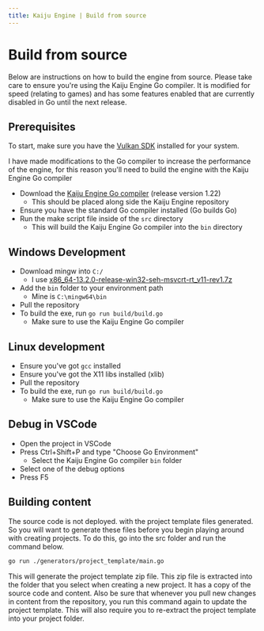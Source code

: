 ```yaml
---
title: Kaiju Engine | Build from source
---
```


# Build from source

Below are instructions on how to build the engine from source. Please take care to ensure you're using the Kaiju Engine Go compiler. It is modified for speed (relating to games) and has some features enabled that are currently disabled in Go until the next release.

## Prerequisites
To start, make sure you have the [Vulkan SDK](https://vulkan.lunarg.com/sdk/home) installed for your system.

I have made modifications to the Go compiler to increase the performance of the engine, for this reason you'll need to build the engine with the Kaiju Engine Go compiler

- Download the [Kaiju Engine Go compiler](https://github.com/KaijuEngine/go/tree/kaiju-go1.22) (release version 1.22)
  - This should be placed along side the Kaiju Engine repository
- Ensure you have the standard Go compiler installed (Go builds Go)
- Run the make script file inside of the `src` directory
  - This will build the Kaiju Engine Go compiler into the `bin` directory

## Windows Development
- Download mingw into `C:/`
  - I use [x86_64-13.2.0-release-win32-seh-msvcrt-rt_v11-rev1.7z
](https://github.com/niXman/mingw-builds-binaries/releases)
- Add the `bin` folder to your environment path
  - Mine is `C:\mingw64\bin`
- Pull the repository
- To build the exe, run `go run build/build.go`
  - Make sure to use the Kaiju Engine Go compiler

## Linux development
- Ensure you've got `gcc` installed
- Ensure you've got the X11 libs installed (xlib)
- Pull the repository
- To build the exe, run `go run build/build.go`
  - Make sure to use the Kaiju Engine Go compiler

## Debug in VSCode
- Open the project in VSCode
- Press Ctrl+Shift+P and type "Choose Go Environment"
  - Select the Kaiju Engine Go compiler `bin` folder
- Select one of the debug options
- Press F5

## Building content
The source code is not deployed. with the project template files generated. So you will want to generate these files before you begin playing around with creating projects. To do this, go into the src folder and run the command below.
```bash
go run ./generators/project_template/main.go
```

This will generate the project template zip file. This zip file is extracted into the folder that you select when creating a new project. It has a copy of the source code and content. Also be sure that whenever you pull new changes in content from the repository, you run this command again to update the project template. This will also require you to re-extract the project template into your project folder.